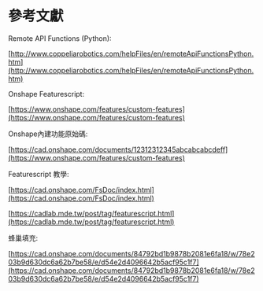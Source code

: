 參考文獻
===

Remote API Functions (Python):

[http://www.coppeliarobotics.com/helpFiles/en/remoteApiFunctionsPython.htm](http://www.coppeliarobotics.com/helpFiles/en/remoteApiFunctionsPython.htm)

Onshape Featurescript:

[https://www.onshape.com/features/custom-features](https://www.onshape.com/features/custom-features)

Onshape內建功能原始碼:

[https://cad.onshape.com/documents/12312312345abcabcabcdeff](https://www.onshape.com/features/custom-features)

Featurescript 教學:

[https://cad.onshape.com/FsDoc/index.html](https://cad.onshape.com/FsDoc/index.html)

[https://cadlab.mde.tw/post/tag/featurescript.html](https://cadlab.mde.tw/post/tag/featurescript.html)

蜂巢填充:

[https://cad.onshape.com/documents/84792bd1b9878b2081e6fa18/w/78e203b9d630dc6a62b7be58/e/d54e2d4096642b5acf95c1f7](https://cad.onshape.com/documents/84792bd1b9878b2081e6fa18/w/78e203b9d630dc6a62b7be58/e/d54e2d4096642b5acf95c1f7)

